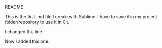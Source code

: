 README

This is the first .md file I create with Sublime. 
I have to save it in my project folder/repository to use it in Git.

I changed this line.

Now I added this one.
